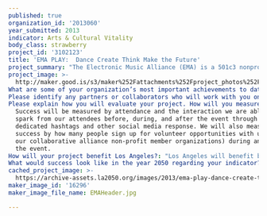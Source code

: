 ```yaml
---
published: true
organization_id: '2013060'
year_submitted: 2013
indicator: Arts & Cultural Vitality
body_class: strawberry
project_id: '3102123'
title: 'EMA PLAY:  Dance Create Think Make the Future'
project_summary: "The Electronic Music Alliance (EMA) is a 501c3 nonprofit and a global alliance of dance music fans and artists, uniting the electronic dance music community to be the \"Sound of Change.\" We organize around issues important to the community, cultivating, collaborating, and celebrating social and environmental responsibility, volunteerism and our culture. \r\n\r\nOur idea for LA2050 would be an event we will refer to as PLAY.\r\n\r\nPLAY -would be a community sustainability, futurist, art, music, and cultural event will be held at LA Center Studios in downtown LA in the Fall of 2013.  LA Center studios is an old oil company headquarters that was transformed into an eco-conscious movie studios.  \r\n\r\nPLAY -is a free event to the Angeleno community and a chance to unite the diversity of our city through electronic dance music, art (digital visual, live art, and installations).  Electronic dance music (edm) festivals already have one of the most diverse crowds for any musical genre.  All musical artists and attendees of electronic music events are extremely creative and typically forward thinking. Electronic Music festivals are currently some of the biggest festivals in the world and the popularity of our music style is increasing exponentially amongst the youth here in the U.S. \r\n\r\nPLAY would be a showcase of Los Angeles's most talented and artistic individuals and thinkers.  The idea would be to create art and discussion about the future in an interactive manner to inspire and spark further discussion and action through interactive \"play\".\r\n\r\nWhat we hope to create at PLAY is a chance to bridge the ages of our audience by creating an event that is inclusive of all age ranges within our musical genre which is comprised of numerous sub-genres.  We want this to be an event that both parents and their kids would like to attend.  We would hope to create something that could turn into a World's Fair or SXSW.  LA deserves that.\r\n\r\nThe first year would concentrate on people being at the studios and having the event concentrated in the Vortex Dome (where we do 3D visual mapping), the beaudry building, and the streets below.  Overtime we see this event spilling into other areas of the the studio as well as downtown.\r\n\r\nPLAY will be an event for the future.  A chance to talk openly about current events and future projections through panels but in a fun format.  The most important thing we believe is we just need to make the education about the future accessible, not intimidating, and fun.  We believe this can really only be achieved by integrating music and art into the event. \r\n"
project_image: >-
  http://maker.good.is/s3/maker%252Fattachments%252Fproject_photos%252Fimages%252F16296%252Fdisplay%252FEMAHeader.jpg=c570x385
What are some of your organization’s most important achievements to date?: "We are still a young organization.  We worked hard last year to get over 100 founding industry and cultural veterans to come on board as our founding members. \r\n\r\nWe have also made many key collaborative partners such as E-stewards for our Ewaste program and The Center for Conscious Creativity in downtown LA.\r\n\r\nWe know we have changed the lives of individuals through personal testimonials and we truly believe we are doing good work.  We have inspired both people and organizations to consider the environment and our other responsibilities back to society.  A few of our industry partners, RaveReady.com & RollRandom now adds \"green tips\" into their newsletters, and the retail stores for Emazing Lights are working with us in the development of our Ewaste program.\r\n\r\nLast September we were co-sponsor of \"State of the Arts\" at the Center for Conscious Creativity:\r\n\r\nSTATE OF THE ARTS - AMPLIFY! turns up the volume on emerging arts and media trends in this one-of-a-kind immersive symposium, exploring the critical impact of human creativity on digital innovation, with a deep focus on 21st century education and the accelerating convergence of traditional entertainment with groundbreaking content and formats.  You'll experience the extraordinary power of fulldome immersive cinema during the conference, engulfed by phenomenal planetarium programming, vivid music visuals and stunning live dance productions.  This is storytelling at its most innovative and transformative.  \r\n\r\nThis year we are pleased to plant the seed of a new idea incubated by the c3 called f2: FUTUREFEST, in the form of an experiential showcase featuring cutting-edge immersive entertainment, technology exhibits, an arts and performance showcase; music, dance, 360 film, and new forms of educational experiences in LA's first ever fulldome immersive showcase. \r\n\r\nAll event details for State of the Arts 2012 can be viewed here: http://www.c3so.com/soa-2012.html\r\n"
Please identify any partners or collaborators who will work with you on this project.: "The Center for Conscious Creativity:\r\nC3VisionLab: http://c3visionlab.org/site/\r\nLos Angeles Center Studies\r\nThe UN's Millennieum Project\r\nVortex Dome\r\nWant Tickets (LA Based)\r\nRAW Artists\r\nAngeleno Magazine\r\nEDM Magazine\r\nJet Set Radio\r\nGroove Radio\r\nLA Exchange Night Club\r\nDim Mak Studios Hollywood\r\nOur roster of electronic music DJ's\r\nRed Light Management\r\nLocal Universities and Art & Fashion Institutes\r\nThe City of Los Angeles\r\nIndie Printing (downtown)\r\nTrash for Teaching\r\nMusic for Relief\r\n\r\nWe will also approach local radio stations, universities, and magazines for support in promotion of this event.  We will also reach out to our Founding Member list for any support they can provide personally or through their companies and affiliations."
Please explain how you will evaluate your project. How will you measure success?: >-
  Success will be measured by attendance and the interaction we are able to
  spark from our attendees before, during, and after the event through a
  dedicated hashtags and other social media response. We will also measure
  success by how many people sign up for volunteer opportunities with us (and
  our collaborative alliance non-profit member organizations) during and after
  the event.
How will your project benefit Los Angeles?: "Los Angeles will benefit by having a culturally diverse event that they can attend for free.  \r\n\r\nLos Angeles based chosen artists will benefit from being showcased.\r\n\r\nSome downtown (mainly restaurant and club) businesses will benefit from increased business.\r\n\r\nThe City of Los Angeles will benefit from having a cultural event that will inspire attending Angelenos to participate in our future.\r\n\r\nAll showcased artists and vendors will be LA based.\r\n\r\n"
What would success look like in the year 2050 regarding your indicator?: "Success in 2050 would look like all 50 states having their own PLAY events that have spawned off of the annual PLAY event we seek to create here in our hometown of Los Angeles!\r\n\r\nWe see this being an annual event Angelenos will look forward to attending every year.  Over the years we would like to see this event take over downtown like a SXSW, slowly building it out and showcasing the art and culture of our beloved Angelenos."
cached_project_image: >-
  https://archive-assets.la2050.org/images/2013/ema-play-dance-create-think-make-the-future/maker.good.is/s3/maker%252Fattachments%252Fproject_photos%252Fimages%252F16296%252Fdisplay%252FEMAHeader.jpg=c570x385.jpg
maker_image_id: '16296'
maker_image_file_name: EMAHeader.jpg

---
```

